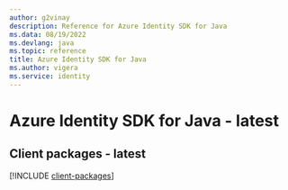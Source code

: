```yaml
---
author: g2vinay
description: Reference for Azure Identity SDK for Java
ms.data: 08/19/2022
ms.devlang: java
ms.topic: reference
title: Azure Identity SDK for Java
ms.author: vigera
ms.service: identity
---
```

# Azure Identity SDK for Java - latest

## Client packages - latest
[!INCLUDE [client-packages](identity-client-index.md)]